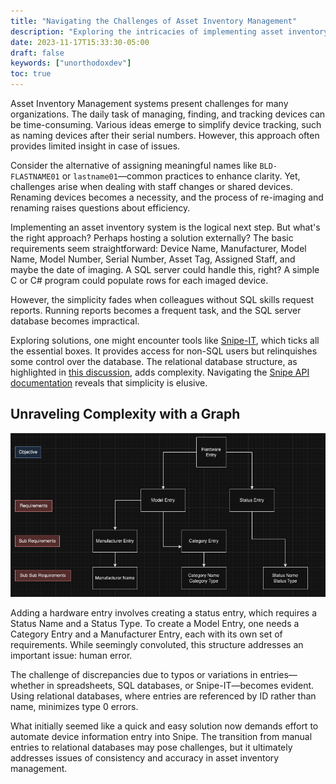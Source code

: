 ```yaml
---
title: "Navigating the Challenges of Asset Inventory Management"
description: "Exploring the intricacies of implementing asset inventory solutions in organizations."
date: 2023-11-17T15:33:30-05:00
draft: false
keywords: ["unorthodoxdev"]
toc: true
---
```


Asset Inventory Management systems present challenges for many organizations. The daily task of managing, finding, and tracking devices can be time-consuming. Various ideas emerge to simplify device tracking, such as naming devices after their serial numbers. However, this approach often provides limited insight in case of issues.

Consider the alternative of assigning meaningful names like `BLD-FLASTNAME01` or `lastname01`—common practices to enhance clarity. Yet, challenges arise when dealing with staff changes or shared devices. Renaming devices becomes a necessity, and the process of re-imaging and renaming raises questions about efficiency.

Implementing an asset inventory system is the logical next step. But what's the right approach? Perhaps hosting a solution externally? The basic requirements seem straightforward: Device Name, Manufacturer, Model Name, Model Number, Serial Number, Asset Tag, Assigned Staff, and maybe the date of imaging. A SQL server could handle this, right? A simple C or C# program could populate rows for each imaged device.

However, the simplicity fades when colleagues without SQL skills request reports. Running reports becomes a frequent task, and the SQL server database becomes impractical.

Exploring solutions, one might encounter tools like [Snipe-IT](https://snipeitapp.com/?ref=https://unorthodoxdev.net/), which ticks all the essential boxes. It provides access for non-SQL users but relinquishes some control over the database. The relational database structure, as highlighted in [this discussion](https://news.ycombinator.com/item?id=5696451), adds complexity. Navigating the [Snipe API documentation](https://snipe-it.readme.io/reference/api-overview) reveals that simplicity is elusive.

## Unraveling Complexity with a Graph

![relational database structure](tree.png)

Adding a hardware entry involves creating a status entry, which requires a Status Name and a Status Type. To create a Model Entry, one needs a Category Entry and a Manufacturer Entry, each with its own set of requirements. While seemingly convoluted, this structure addresses an important issue: human error.

The challenge of discrepancies due to typos or variations in entries—whether in spreadsheets, SQL databases, or Snipe-IT—becomes evident. Using relational databases, where entries are referenced by ID rather than name, minimizes type 0 errors.

What initially seemed like a quick and easy solution now demands effort to automate device information entry into Snipe. The transition from manual entries to relational databases may pose challenges, but it ultimately addresses issues of consistency and accuracy in asset inventory management.
